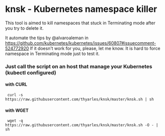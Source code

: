 # knsk - Kubernetes namespace killer

This tool is aimed to kill namespaces that stuck in Terminating mode after you try to delete it.

It automate the tips by @alvaroaleman in https://github.com/kubernetes/kubernetes/issues/60807#issuecomment-524772920
If it doesn't work for you, please, let me know. It is hard to force namespace in Terminating mode just to test it.

### Just call the script on an host that manage your Kubernetes (kubectl configured)

#### with CURL
     curl -s https://raw.githubusercontent.com/thyarles/knsk/master/knsk.sh | sh 

#### with WGET
     wget -q https://raw.githubusercontent.com/thyarles/knsk/master/knsk.sh -O - | sh 
